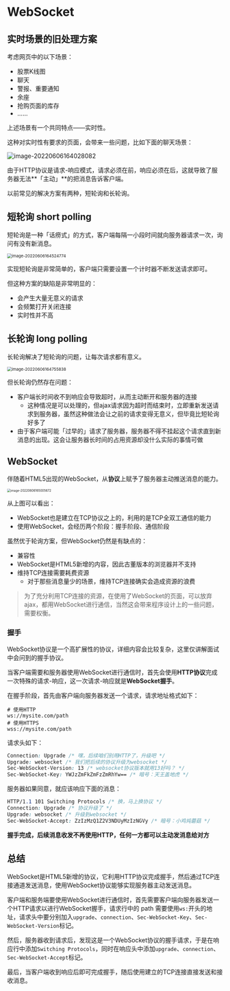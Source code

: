# WebSocket

## 实时场景的旧处理方案

考虑网页中的以下场景：

- 股票K线图
- 聊天
- 警报、重要通知
- 余座
- 抢购页面的库存
- ......

上述场景有一个共同特点——实时性。

这种对实时性有要求的页面，会带来一些问题，比如下面的聊天场景：

![image-20220606164028082](https://penguinbucket.obs.cn-southwest-2.myhuaweicloud.com/img/image-20220606164028082.png)

由于HTTP协议是请求-响应模式，请求必须在前，响应必须在后，这就导致了服务器无法**「主动」**的把消息告诉客户端。

以前常见的解决方案有两种，短轮询和长轮询。

## 短轮询 short polling

短轮询是一种「话痨式」的方式，客户端每隔一小段时间就向服务器请求一次，询问有没有新消息。

<img src="https://penguinbucket.obs.cn-southwest-2.myhuaweicloud.com/img/image-20220606164524774.png" alt="image-20220606164524774" style="zoom:67%;" />

实现短轮询是非常简单的，客户端只需要设置一个计时器不断发送请求即可。

但这种方案的缺陷是非常明显的：

- 会产生大量无意义的请求
- 会频繁打开关闭连接
- 实时性并不高

## 长轮询 long polling

长轮询解决了短轮询的问题，让每次请求都有意义。

<img src="https://penguinbucket.obs.cn-southwest-2.myhuaweicloud.com/img/image-20220606164755838.png" alt="image-20220606164755838" style="zoom:67%;" />

但长轮询仍然存在问题：

- 客户端长时间收不到响应会导致超时，从而主动断开和服务器的连接
  - 这种情况是可以处理的，但ajax请求因为超时而结束时，立即重新发送请求到服务器，虽然这种做法会让之前的请求变得无意义，但毕竟比短轮询好多了
- 由于客户端可能「过早的」请求了服务器，服务器不得不挂起这个请求直到新消息的出现。这会让服务器长时间的占用资源却没什么实际的事情可做

## WebSocket

伴随着HTML5出现的WebSocket，从**协议**上赋予了服务器主动推送消息的能力。

<img src="https://penguinbucket.obs.cn-southwest-2.myhuaweicloud.com/img/image-20220606165005672.png" alt="image-20220606165005672" style="zoom: 50%;" />

从上图可以看出：

- WebSocket也是建立在TCP协议之上的，利用的是TCP全双工通信的能力
- 使用WebSocket，会经历两个阶段：握手阶段、通信阶段

虽然优于轮询方案，但WebSocket仍然是有缺点的：

- 兼容性
- WebSocket是HTML5新增的内容，因此古董版本的浏览器并不支持
- 维持TCP连接需要耗费资源
  - 对于那些消息量少的场景，维持TCP连接确实会造成资源的浪费

> 为了充分利用TCP连接的资源，在使用了WebSocket的页面，可以放弃ajax，都用WebSocket进行通信，当然这会带来程序设计上的一些问题，需要权衡。

### 握手

WebSocket协议是一个高扩展性的协议，详细内容会比较复杂，这里仅讲解面试中会问到的握手协议。

当客户端需要和服务器使用WebSocket进行通信时，首先会使用**HTTP协议**完成一次特殊的请求-响应，这一次请求-响应就是**WebSocket握手**。

在握手阶段，首先由客户端向服务器发送一个请求，请求地址格式如下：

```shell
# 使用HTTP
ws://mysite.com/path
# 使用HTTPS
wss://mysite.com/path
```

请求头如下：

```css
Connection: Upgrade /* 嘿，后续咱们别用HTTP了，升级吧 */
Upgrade: websocket /* 我们把后续的协议升级为websocket */
Sec-WebSocket-Version: 13 /* websocket协议版本就用13好吗？ */
Sec-WebSocket-Key: YWJzZmFkZmFzZmRhYw== /* 暗号：天王盖地虎 */
```

服务器如果同意，就应该响应下面的消息：

```css
HTTP/1.1 101 Switching Protocols /* 换，马上换协议 */
Connection: Upgrade /* 协议升级了 */
Upgrade: websocket /* 升级到websocket */
Sec-WebSocket-Accept: ZzIzMzQ1Z2V3NDUyMzIzNGVy /* 暗号：小鸡炖蘑菇 */
```

**握手完成，后续消息收发不再使用HTTP，任何一方都可以主动发消息给对方**

## 总结

WebSocket是HTML5新增的协议，它利用HTTP协议完成握手，然后通过TCP连接通道发送消息，使用WebSocket协议能够实现服务器主动发送消息。

客户端和服务端要使用WebSocket进行通信时，首先需要客户端向服务器发送一个HTTP请求以进行WebSocket握手，请求行中的 path 需要使用`ws:`开头的地址，请求头中要分别加入`upgrade`、`connection`、`Sec-WebSocket-Key`、`Sec-WebSocket-Version`标记。

然后，服务器收到请求后，发现这是一个WebSocket协议的握手请求，于是在响应行中添加`Switching Protocols`，同时在响应头中添加`upgrade`、`connection`、`Sec-WebSocket-Accept`标记。

最后，当客户端收到响应后即可完成握手，随后使用建立的TCP连接直接发送和接收消息。

<Vssue 
    :options="{ labels: [$page.relativePath.split('/')[0]] }" 
    :title="$page.relativePath.split('/')[1]" 
/>
